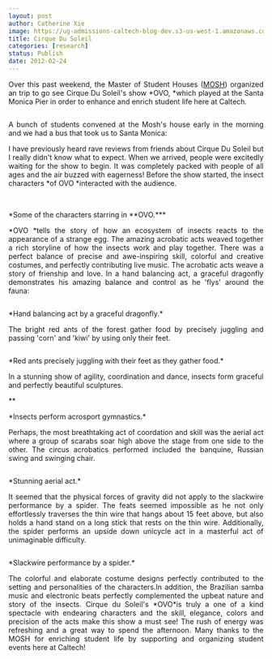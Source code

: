 ```yaml
---
layout: post
author: Catherine Xie
image: https://ug-admissions-caltech-blog-dev.s3-us-west-1.amazonaws.com/old_pictures/caltech_as_it_happens/6a0105349b8251970b016301cc6d43970d.jpg
title: Cirque Du Soleil
categories: [research]
status: Publish
date: 2012-02-24
---
```



<p style="text-align: justify;">Over this past weekend, the Master of Student Houses (<a href="https://mosh.caltech.edu/" target="_self">MOSH</a>) organized an trip to go see Cirque Du Soleil's show *OVO, *which played at the Santa Monica Pier in order to enhance and enrich student life here at Caltech.

<p style="text-align: justify;"><img alt="" src="https://static01.cirquedusoleil.com/en//media//shows/ovo/images/content/LargeContentImage.jpg" />

<p style="text-align: justify;">A bunch of students convened at the Mosh's house early in the morning and we had a bus that took us to Santa Monica:

<p style="text-align: justify;">I have previously heard rave reviews from friends about Cirque Du Soleil but I really didn't know what to expect. When we arrived, people were excitedly waiting for the show to begin. It was completely packed with people of all ages and the air buzzed with eagerness! Before the show started, the insect characters *of OVO *interacted with the audience.

<p style="text-align: justify;">﻿﻿﻿<img alt="" src="https://static01.cirquedusoleil.com/en//media/shows/ovo/images/content/promobox/music-promobox.jpg" />

<p style="text-align: justify;">*Some of the characters starring in **OVO.***

<p style="text-align: justify;">*OVO *tells the story of how an ecosystem of insects reacts to the appearance of a strange egg. The amazing acrobatic acts weaved together a rich storyline of how the insects work and play together. There was a perfect balance of precise and awe-inspiring skill, colorful and creative costumes, and perfectly contributing live music. The acrobatic acts weave a story of frienship and love. In a hand balancing act, a graceful dragonfly demonstrates his amazing balance and control as he 'flys' around the fauna:

<p style="text-align: justify;"><img alt="" src="https://static01.cirquedusoleil.com/en//media/shows/ovo/images/content/acts/Orvalho.jpg" />

<p style="text-align: justify;">*Hand balancing act by a graceful dragonfly.*

<p style="text-align: justify;">The bright red ants of the forest gather food by precisely juggling and passing 'corn' and 'kiwi' by using only their feet.

<p style="text-align: justify;"><img alt="" src="https://static01.cirquedusoleil.com/en//media/shows/ovo/images/content/acts/acts_fourmis.jpg" />

<p style="text-align: justify;">*Red ants precisely juggling with their feet as they gather food.*

<p style="text-align: justify;">In a stunning show of agility, coordination and dance, insects form graceful and perfectly beautiful sculptures.

<p style="text-align: justify;">*<img alt="" src="https://static01.cirquedusoleil.com/en//media/shows/ovo/images/content/acts/acts_acrosport.jpg" />*

<p style="text-align: justify;">*Insects perform acrosport gymnastics.*

<p style="text-align: justify;">Perhaps, the most breathtaking act of coordation and skill was the aerial act where a group of scarabs soar high above the stage from one side to the other. The circus acrobatics performed included the banquine, Russian swing and swinging chair.

<p style="text-align: justify;"><img alt="" src="https://static01.cirquedusoleil.com/en//media/shows/ovo/images/content/acts/flyingAct.jpg" />

<p style="text-align: justify;">*Stunning aerial act.*

<p style="text-align: justify;">It seemed that the physical forces of gravity did not apply to the slackwire performance by a spider. The feats seemed impossible as he not only effortlessly traverses the thin wire that hangs about 15 feet above, but also holds a hand stand on a long stick that rests on the thin wire. Additionally, the spider performs an upside down unicycle act in a masterful act of unimaginable difficulty.

<p style="text-align: justify;"><img alt="" src="https://static01.cirquedusoleil.com/en//media/shows/ovo/images/content/acts/acts_filmou.jpg" />

<p style="text-align: justify;">*Slackwire performance by a spider.*

<p style="text-align: justify;">The colorful and elaborate costume designs perfectly contributed to the setting and personalities of the characters.In addition, the Brazilian samba music and electronic beats perfectly complemented the upbeat nature and story of the insects. Cirque du Soleil's *OVO*is truly a one of a kind spectacle with endearing characters and the skill, elegance, colors and precision of the acts make this show a must see! The rush of energy was refreshing and a great way to spend the afternoon. Many thanks to the MOSH for enriching student life by supporting and organizing student events here at Caltech!

